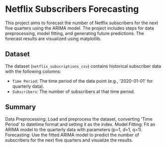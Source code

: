 # Netflix Subscribers Forecasting

This project aims to forecast the number of Netflix subscribers for the next five quarters using the ARIMA model. The project includes steps for data preprocessing, model fitting, and generating future predictions. 
The forecast results are visualized using matplotlib.

## Dataset

The dataset (`netflix_subscriptions_csv`) contains historical subscriber data with the following columns:
- `Time Period`: The time period of the data point (e.g., '2020-01-01' for quarterly data).
- `Subscribers`: The number of subscribers at that time period.

##  Summary
Data Preprocessing: Load and preprocess the dataset, converting 'Time Period' to datetime format and setting it as the index.
Model Fitting: Fit an ARIMA model to the quarterly data with parameters (p=1, d=1, q=1).
Forecasting: Use the fitted ARIMA model to predict the number of subscribers for the next five quarters and visualize the results.
